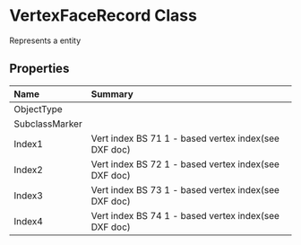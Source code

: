 # VertexFaceRecord Class

Represents a <see cref="T:ACadSharp.Entities.VertexFaceRecord" /> entity

## Properties

| Name | Summary | 
| :- | :- | 
| ObjectType |  | 
| SubclassMarker |  | 
| Index1 | Vert index BS 71 1 - based vertex index(see DXF doc) | 
| Index2 | Vert index BS 72 1 - based vertex index(see DXF doc) | 
| Index3 | Vert index BS 73 1 - based vertex index(see DXF doc) | 
| Index4 | Vert index BS 74 1 - based vertex index(see DXF doc) | 

